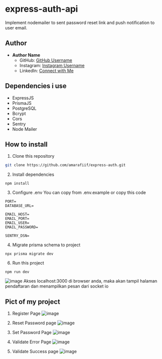 # express-auth-api
Implement nodemailer to sent password reset link and push notification to user email.

## Author

- **Author Name**
  - GitHub: [GitHub Username](https://github.com/amarafiif)
  - Instagram: [Instagram Username](https://instagram.com/amarafiif)
  - LinkedIn: [Connect with Me](www.linkedin.com/in/muhammad-ammar-afif-2b9741218)

## Dependencies i use
- ExpressJS
- PrismaJS
- PostgreSQL
- Bcrypt
- Cors
- Sentry
- Node Mailer

## How to install
1. Clone this repository
```bash
git clone https://github.com/amarafiif/express-auth.git
```

2. Install dependencies
```node
npm install
```
3. Configure .env
   You can copy from .env.example or copy this code
```env
PORT= 
DATABASE_URL= 

EMAIL_HOST=
EMAIL_PORT=
EMAIL_USER= 
EMAIL_PASSWORD= 

SENTRY_DSN=
```
4. Migrate prisma schema to project
```node
npx prisma migrate dev
```

6. Run this project
```node
npm run dev
```
![image](https://github.com/amarafiif/express-auth/assets/89902158/6ad049ec-f9b0-46da-86d1-95fed96bb040)
Akses localhost:3000 di browser anda, maka akan tampil halaman pendaftaran dan menampilkan pesan dari socket io

## Pict of my project
1. Register Page
![image](https://github.com/amarafiif/express-auth/assets/89902158/ec7eb58f-c4ed-4bfd-9650-82e59f7bc8ae)


2. Reset Password page
![image](https://github.com/amarafiif/express-auth/assets/89902158/72278bcc-0d8a-4579-8875-5f83e9fb2e96)


3. Set Password Page
![image](https://github.com/amarafiif/express-auth/assets/89902158/25dd0e86-3af8-49d4-b304-1ecd3a2c4bb6)


5. Validate Error Page
![image](https://github.com/amarafiif/express-auth/assets/89902158/ae4ed0c2-140d-41e9-96ef-c6000ed0f065)


6. Validate Success page
![image](https://github.com/amarafiif/express-auth/assets/89902158/5cd8c46b-862b-4825-aa81-a04a85b3de97)

